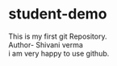 # student-demo
This is my first git Repository.
<br>
Author- Shivani verma<br>
i am very happy to use github.
